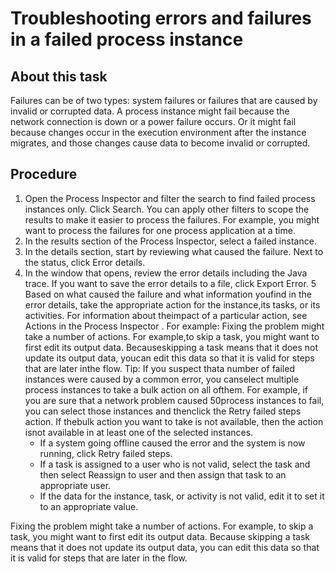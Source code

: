 # Troubleshooting errors and failures in a failed process instance

## About this task

Failures can be of two types: system failures or failures
that are caused by invalid or corrupted data. A process instance might
fail because the network connection is down or a power failure occurs.
Or it might fail because changes occur in the execution environment
after the instance migrates, and those changes cause data to become
invalid or corrupted.

## Procedure

1. Open the Process Inspector and filter the search to find
failed process instances only. Click Search.
You can apply other filters to scope the results to make it
easier to process the failures. For example, you might want to process
the failures for one process application at a time.
2. In the results section of the Process Inspector, select
a failed instance.
3. In the details section, start by reviewing what caused the failure. Next to the status, click
Error details.
4. In the window that opens, review the error details including
the Java trace. If you want to save the error details to
a file, click Export Error.
5 Based on what caused the failure and what information youfind in the error details, take the appropriate action for the instance,its tasks, or its activities. For information about theimpact of a particular action, see Actions in the Process Inspector . For example: Fixing the problem might take a number of actions. For example,to skip a task, you might want to first edit its output data. Becauseskipping a task means that it does not update its output data, youcan edit this data so that it is valid for steps that are later inthe flow. Tip: If you suspect thata number of failed instances were caused by a common error, you canselect multiple process instances to take a bulk action on all ofthem. For example, if you are sure that a network problem caused 50process instances to fail, you can select those instances and thenclick the Retry failed steps action. If thebulk action you want to take is not available, then the action isnot available in at least one of the selected instances.
    - If a system going offline caused the error and the system is now
running, click Retry failed steps.
    - If a task is assigned to a user who is not valid, select the task
and then select Reassign to user and then assign
that task to an appropriate user.
    - If the data for the instance, task, or activity is not valid,
edit it to set it to an appropriate value.

Fixing the problem might take a number of actions. For example,
to skip a task, you might want to first edit its output data. Because
skipping a task means that it does not update its output data, you
can edit this data so that it is valid for steps that are later in
the flow.